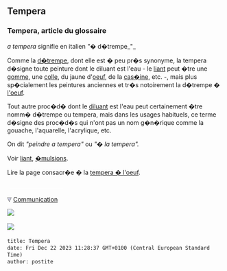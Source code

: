 ## Tempera
### Tempera, article du glossaire
 _a tempera_ signifie en italien _"_� d�trempe_"_

Comme la [d�trempe](detrempe.html), dont elle est � peu pr�s synonyme, la tempera d�signe toute peinture dont le diluant est l'eau - le [liant](tempera.html#liant) peut �tre une [gomme](tempera.html#gomme), une [colle](tempera.html#colle), du jaune d'[oeuf](oeuf.html), de la [cas�ine](caseine.html), etc. -, mais plus sp�cialement les peintures anciennes et tr�s notoirement la d�trempe � [l'oeuf](oeuf.html).

Tout autre proc�d� dont le [diluant](diluantssolvants.html) est l'eau peut certainement �tre nomm� d�trempe ou tempera, mais dans les usages habituels, ce terme d�signe des proc�d�s qui n'ont pas un nom g�n�rique comme la gouache, l'aquarelle, l'acrylique, etc.

On dit _"peindre a tempera"_ ou _"� la tempera"._

Voir [liant](tempera.html#liant), [�mulsions](liantsemulsions.html).

Lire la page consacr�e � la [tempera � l'oeuf](oeuf.html).



  ![](images/transparent122x1.gif)

![](images/flechebas.gif) [Communication](http://www.artrealite.com/annonceurs.htm) 

[![](https://cbonvin.fr/sites/regie.artrealite.com/visuels/campagne1.png)](index-2.html#20131014)

![](https://cbonvin.fr/sites/regie.artrealite.com/visuels/campagne2.png)
```
title: Tempera
date: Fri Dec 22 2023 11:28:37 GMT+0100 (Central European Standard Time)
author: postite
```
